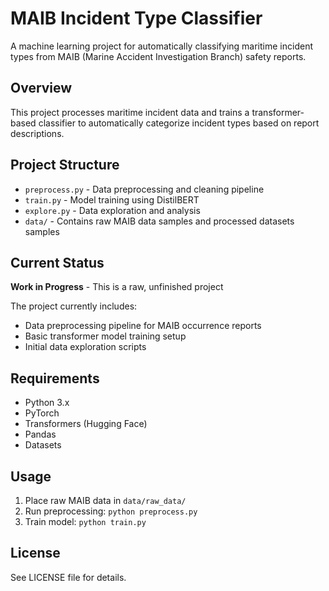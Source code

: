 # MAIB Incident Type Classifier

A machine learning project for automatically classifying maritime incident types from MAIB (Marine Accident Investigation Branch) safety reports.

## Overview

This project processes maritime incident data and trains a transformer-based classifier to automatically categorize incident types based on report descriptions.

## Project Structure

- `preprocess.py` - Data preprocessing and cleaning pipeline
- `train.py` - Model training using DistilBERT
- `explore.py` - Data exploration and analysis
- `data/` - Contains raw MAIB data samples and processed datasets samples

## Current Status

**Work in Progress** - This is a raw, unfinished project

The project currently includes:
- Data preprocessing pipeline for MAIB occurrence reports
- Basic transformer model training setup
- Initial data exploration scripts

## Requirements

- Python 3.x
- PyTorch
- Transformers (Hugging Face)
- Pandas
- Datasets

## Usage

1. Place raw MAIB data in `data/raw_data/`
2. Run preprocessing: `python preprocess.py`
3. Train model: `python train.py`

## License

See LICENSE file for details.

